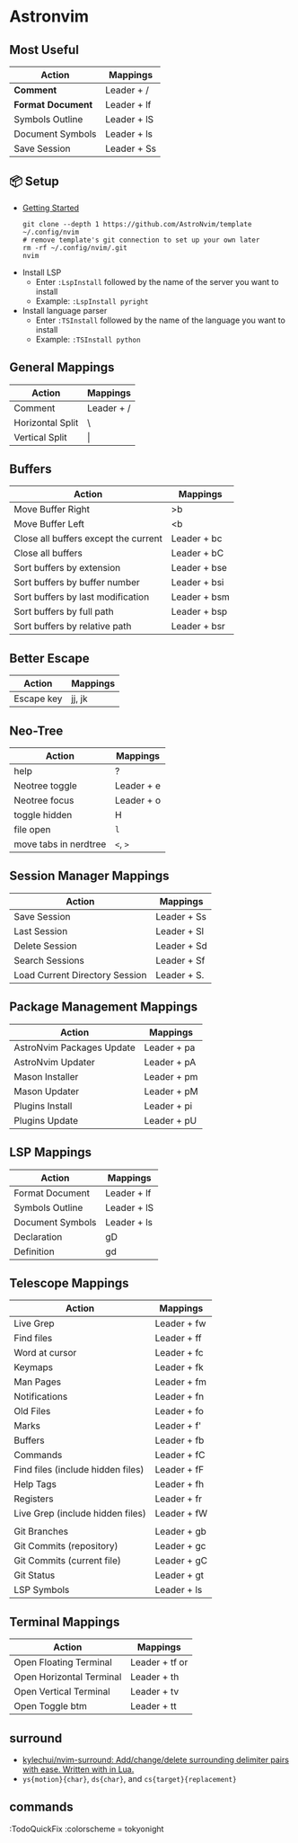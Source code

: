 # Astronvim

## Most Useful

| Action              | Mappings    |
| ------------------- | ----------- |
| **Comment**         | Leader + /  |
| **Format Document** | Leader + lf |
| Symbols Outline     | Leader + lS |
| Document Symbols    | Leader + ls |
| Save Session        | Leader + Ss |

## 📦 Setup

- [Getting Started](https://docs.astronvim.com/)
  ```
  git clone --depth 1 https://github.com/AstroNvim/template ~/.config/nvim
  # remove template's git connection to set up your own later
  rm -rf ~/.config/nvim/.git
  nvim
  ```
- Install LSP
  - Enter `:LspInstall` followed by the name of the server you want to install
  - Example: `:LspInstall pyright`
- Install language parser
  - Enter `:TSInstall` followed by the name of the language you want to install
  - Example: `:TSInstall python`

## General Mappings

| Action           | Mappings   |
| ---------------- | ---------- |
| Comment          | Leader + / |
| Horizontal Split | \          |
| Vertical Split   | \|         |

## Buffers

| Action                               | Mappings     |
| ------------------------------------ | ------------ |
| Move Buffer Right                    | >b           |
| Move Buffer Left                     | <b           |
| Close all buffers except the current | Leader + bc  |
| Close all buffers                    | Leader + bC  |
| Sort buffers by extension            | Leader + bse |
| Sort buffers by buffer number        | Leader + bsi |
| Sort buffers by last modification    | Leader + bsm |
| Sort buffers by full path            | Leader + bsp |
| Sort buffers by relative path        | Leader + bsr |

## Better Escape

| Action     | Mappings |
| ---------- | -------- |
| Escape key | jj, jk   |

## Neo-Tree

| Action                | Mappings   |
| --------------------- | ---------- |
| help                  | ?          |
| Neotree toggle        | Leader + e |
| Neotree focus         | Leader + o |
| toggle hidden         | H          |
| file open             | `l`        |
| move tabs in nerdtree | `<`, `>`   |

## Session Manager Mappings

| Action                         | Mappings    |
| ------------------------------ | ----------- |
| Save Session                   | Leader + Ss |
| Last Session                   | Leader + Sl |
| Delete Session                 | Leader + Sd |
| Search Sessions                | Leader + Sf |
| Load Current Directory Session | Leader + S. |

## Package Management Mappings

| Action                    | Mappings    |
| ------------------------- | ----------- |
| AstroNvim Packages Update | Leader + pa |
| AstroNvim Updater         | Leader + pA |
| Mason Installer           | Leader + pm |
| Mason Updater             | Leader + pM |
| Plugins Install           | Leader + pi |
| Plugins Update            | Leader + pU |

## LSP Mappings

| Action           | Mappings    |
| ---------------- | ----------- |
| Format Document  | Leader + lf |
| Symbols Outline  | Leader + lS |
| Document Symbols | Leader + ls |
| Declaration      | gD          |
| Definition       | gd          |

## Telescope Mappings

| Action                            | Mappings    |
| --------------------------------- | ----------- |
| Live Grep                         | Leader + fw |
| Find files                        | Leader + ff |
| Word at cursor                    | Leader + fc |
| Keymaps                           | Leader + fk |
| Man Pages                         | Leader + fm |
| Notifications                     | Leader + fn |
| Old Files                         | Leader + fo |
| Marks                             | Leader + f' |
| Buffers                           | Leader + fb |
| Commands                          | Leader + fC |
| Find files (include hidden files) | Leader + fF |
| Help Tags                         | Leader + fh |
| Registers                         | Leader + fr |
| Live Grep (include hidden files)  | Leader + fW |
|                                   |             |
| Git Branches                      | Leader + gb |
| Git Commits (repository)          | Leader + gc |
| Git Commits (current file)        | Leader + gC |
| Git Status                        | Leader + gt |
| LSP Symbols                       | Leader + ls |

## Terminal Mappings

| Action                   | Mappings            |
| ------------------------ | ------------------- |
| Open Floating Terminal   | Leader + tf or <F7> |
| Open Horizontal Terminal | Leader + th         |
| Open Vertical Terminal   | Leader + tv         |
| Open Toggle btm          | Leader + tt         |

## surround

- [kylechui/nvim-surround: Add/change/delete surrounding delimiter pairs with ease. Written with in Lua.](https://github.com/kylechui/nvim-surround)
- `ys{motion}{char}`, `ds{char}`, and `cs{target}{replacement}`

## commands

:TodoQuickFix
:colorscheme = tokyonight

